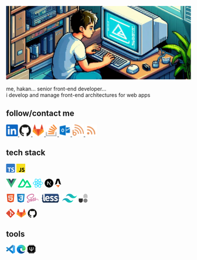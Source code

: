 <link href="style.css" rel="stylesheet"></link>

<img src="./images/coder.webp" alt="coder" style="width: 100%; height:200px; object-fit: cover; object-position: center" />

me, hakan... senior front-end developer...  
i develop and manage front-end architectures for web apps

## follow/contact me
<a href="https://www.linkedin.com/in/hakanakgul">
  <img src="./icons/logos--linkedin-icon.svg" alt="linkedin" style="width: 32px; height:32px" />
</a>
<a href="">
  <img src="./icons/logos--github-icon.svg" alt="linkedin" style="width: 32px; height:32px" />
</a>
<a href="https://gitlab.com/hakan-akgul">
  <img src="./icons/logos--gitlab.svg" alt="linkedin" style="width: 32px; height:32px" />
</a>
<a href="https://stackoverflow.com/users/13446430/hakan-akgul">
  <img src="./icons/logos--stackoverflow-icon.svg" alt="linkedin" style="width: 32px; height:32px" />
</a>
<a href="mailto:hakan-akgul@outlook.com">
  <img src="./icons/vscode-icons--file-type-outlook.svg" alt="linkedin" style="width: 32px; height:32px" />
</a>
<a href="https://hakan-akgul.github.io">
  <img src="./icons/grommet-icons--blog.svg" alt="linkedin" style="width: 32px; height:32px" />
</a>
<a href="https://hakan-akgul.github.io/rss.xml">
  <img src="./icons/heroicons--rss-20-solid.svg" alt="linkedin" style="width: 32px; height:32px" />
</a>

## tech stack

![typescript](./icons/logos--typescript-icon.svg)
![javascript](./icons/logos--javascript.svg)

![vue](./icons/logos--vue.svg)
![nuxt](./icons/logos--nuxt-icon.svg)
![react](./icons/logos--react.svg)
![next.js](./icons/logos--nextjs-icon.svg)
![astro](./icons/logos--astro-icon.svg)

![html](./icons/devicon--html5.svg)
![css](./icons/devicon--css3.svg)
![sass](./icons/logos--sass.svg)
![less](./icons/logos--less.svg)
![tailwind css](./icons/logos--tailwindcss-icon.svg)
![uno css](./icons/logos--unocss.svg)

![git](./icons/logos--git-icon.svg)
![gitlab](./icons/logos--gitlab.svg)
![github](./icons/logos--github-icon.svg)

## tools
![vs code](./icons/logos--visual-studio-code.svg)
![edge](./icons/logos--microsoft-edge.svg)
![qmk](./icons/simple-icons--qmk.svg)
